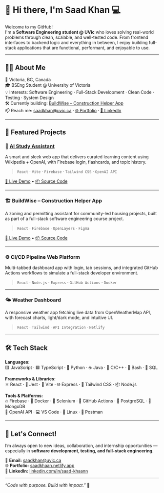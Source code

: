 # 👋 Hi there, I'm **Saad Khan** 💻

Welcome to my GitHub!  
I'm a **Software Engineering student @ UVic** who loves solving real-world problems through clean, scalable, and well-tested code. From frontend interfaces to backend logic and everything in between, I enjoy building full-stack applications that are functional, performant, and enjoyable to use.

---

## 🙋‍♂️ About Me

📍 Victoria, BC, Canada  
🎓 BSEng Student @ University of Victoria  
💡 Interests: Software Engineering · Full-Stack Development · Clean Code · Testing · System Design  
🛠️ Currently building: [BuildWise – Construction Helper App](https://github.com/saad-khaan/buildwise)  
📫 Reach me: saadkhan@uvic.ca · [🌐 Portfolio](https://saadkhaan.netlify.app) · [💼 LinkedIn](https://www.linkedin.com/in/saad-khaann/)

---

## 🚀 Featured Projects

### 🧠 [AI Study Assistant](https://github.com/saad-khaan/study-assistant)
A smart and sleek web app that delivers curated learning content using Wikipedia + OpenAI, with Firebase login, flashcards, and topic history.
> `React` · `Vite` · `Firebase` · `Tailwind CSS` · `OpenAI API`

[🔗 Live Demo](https://studytutor.netlify.app) • [📦 Source Code](https://github.com/saad-khaan/student-study-assistant)

---

### 🏗️ BuildWise – Construction Helper App
A zoning and permitting assistant for community-led housing projects, built as part of a full-stack software engineering course project.
> `React` · `Firebase` · `OpenLayers` · `Figma`

[🔗 Live Demo](https://zoningwise.netlify.app) • [📦 Source Code](https://github.com/saad-khaan/buildwise)

---

### ⚙️ CI/CD Pipeline Web Platform
Multi-tabbed dashboard app with login, tab sessions, and integrated GitHub Actions workflows to simulate a full-stack developer environment.
> `React` · `Node.js` · `Express` · `GitHub Actions` · `Docker`

---

### 🌤️ Weather Dashboard
A responsive weather app fetching live data from OpenWeatherMap API, with forecast charts, light/dark mode, and intuitive UI.
> `React` · `Tailwind` · `API Integration` · `Netlify`

---

## 🛠 Tech Stack

**Languages:**  
🟨 JavaScript · 🟦 TypeScript · 🐍 Python · ☕ Java · 🔵 C/C++ · 🐚 Bash · 🧮 SQL

**Frameworks & Libraries:**  
⚛️ React · 🧪 Jest · 🚀 Vite · 🌐 Express · 🎨 Tailwind CSS · 📦 Node.js

**Tools & Platforms:**  
🔥 Firebase · 🐳 Docker · 🧪 Selenium · 🧰 GitHub Actions · 🐘 PostgreSQL · 🍃 MongoDB  
🧠 OpenAI API · 💻 VS Code · 🐧 Linux · 📱 Postman

---

## 🤝 Let's Connect!

I’m always open to new ideas, collaboration, and internship opportunities — especially in **software development, testing, and full-stack engineering**.

📧 **Email:** saadkhan@uvic.ca  
🌐 **Portfolio:** [saadkhaan.netlify.app](https://saadkhaan.netlify.app)  
💼 **LinkedIn:** [linkedin.com/in/saad-khaann](https://www.linkedin.com/in/saad-khaann/)

---

_“Code with purpose. Build with impact.”_ 🚀
